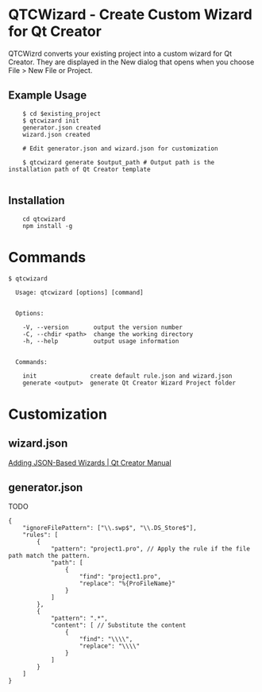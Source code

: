 QTCWizard - Create Custom Wizard for Qt Creator
======================

QTCWizrd converts your existing project into a custom wizard for Qt Creator. They are displayed in the New dialog that opens when you choose File > New File or Project.

Example Usage
------------

```
    $ cd $existing_project
    $ qtcwizard init
    generator.json created
    wizard.json created
    
    # Edit generator.json and wizard.json for customization
    
    $ qtcwizard generate $output_path # Output path is the installation path of Qt Creator template
    
```

Installation
------------

```
    cd qtcwizard
    npm install -g
```

Commands
========

```
$ qtcwizard

  Usage: qtcwizard [options] [command]


  Options:

    -V, --version       output the version number
    -C, --chdir <path>  change the working directory
    -h, --help          output usage information


  Commands:

    init               create default rule.json and wizard.json
    generate <output>  generate Qt Creator Wizard Project folder
```

Customization
==============

wizard.json
-----------

[Adding JSON-Based Wizards | Qt Creator Manual](http://doc.qt.io/qtcreator/creator-project-wizards-json.html)


generator.json
--------------
TODO

```
{
    "ignoreFilePattern": ["\\.swp$", "\\.DS_Store$"],
    "rules": [
        {
            "pattern": "project1.pro", // Apply the rule if the file path match the pattern.
            "path": [
                {
                    "find": "project1.pro",
                    "replace": "%{ProFileName}"
                }
            ]
        },
        {
            "pattern": ".*",
            "content": [ // Substitute the content
                {
                    "find": "\\\\",
                    "replace": "\\\\"
                }
            ]
        }
    ]
}
````